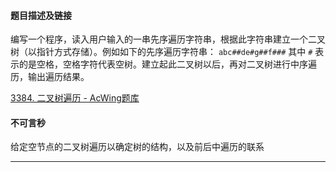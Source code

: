 #### 题目描述及链接
编写一个程序，读入用户输入的一串先序遍历字符串，根据此字符串建立一个二叉树（以指针方式存储）。例如如下的先序遍历字符串： `abc##de#g##f###` 其中 `#` 表示的是空格，空格字符代表空树。建立起此二叉树以后，再对二叉树进行中序遍历，输出遍历结果。

[3384. 二叉树遍历 - AcWing题库](https://www.acwing.com/problem/content/description/3387/)
#### 不可言秒

给定空节点的二叉树遍历以确定树的结构，以及前后中遍历的联系

---
